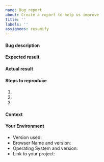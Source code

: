 ```yaml
---
name: Bug report
about: Create a report to help us improve
title: ''
labels: ''
assignees: resumify
---
```


<!-- Give a title explaining the bug/issue -->

#### Bug description

<!-- Describe the issue that you are having -->

#### Expected result

<!-- What should be the expected result? -->

#### Actual result

<!-- What is the result now? -->

#### Steps to reproduce

<!-- If applicable -->

1.
2.
3.

#### Context

<!--- How has this issue affected you? What are you trying to accomplish? -->
<!--- Providing context helps us come up with a solution that is most useful in the real world -->

#### Your Environment

<!--- Include as many relevant details about the environment you experienced the bug in -->

- Version used:
- Browser Name and version:
- Operating System and version:
- Link to your project:
